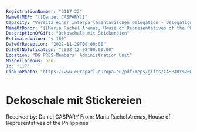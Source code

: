 ```yaml
---
RegistrationNumber: "G117-22"
NameOfMEP: "[[Daniel CASPARY]]"
Capacity: "Vorsitz einer interparlamentarischen Delegation - Delegation für die Beziehungen zu den Ländern Südostasiens und dem Verband südostasiatischer Nationen (ASEAN)"
NameOfDonor: "[[Maria Rachel Arenas, House of Representatives of the Philippines]]"
DescriptionOfGift: "Dekoschale mit Stickereien"
EstimatedValue: "< 150"
DateOfReception: "2022-11-29T00:00:00"
DateOfNotification: "2022-12-08T00:00:00"
Location: "DG PRES-Members' Administration Unit"
Miscellaneous: nan
Id: "117"
LinkToPhoto: "https://www.europarl.europa.eu/pdf/meps/gifts/CASPARY%20Daniel_G117-22.jpg#"
---
```


# Dekoschale mit Stickereien

Received by: Daniel CASPARY
From: Maria Rachel Arenas, House of Representatives of the Philippines
